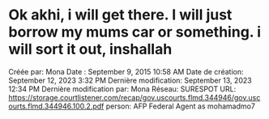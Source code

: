 # Ok akhi, i will get there. I will just borrow my mums car or something. i will sort it out, inshallah

Créée par: Mona
Date : September 9, 2015 10:58 AM
Date de création: September 12, 2023 3:32 PM
Dernière modification: September 13, 2023 12:34 PM
Dernière modification par: Mona
Réseau: SURESPOT
URL: https://storage.courtlistener.com/recap/gov.uscourts.flmd.344946/gov.uscourts.flmd.344946.100.2.pdf
person: AFP Federal Agent as mohamadmo7